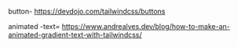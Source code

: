 button- https://devdojo.com/tailwindcss/buttons

animated -text= https://www.andrealves.dev/blog/how-to-make-an-animated-gradient-text-with-tailwindcss/
